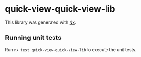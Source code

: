# quick-view-quick-view-lib

This library was generated with [Nx](https://nx.dev).

## Running unit tests

Run `nx test quick-view-quick-view-lib` to execute the unit tests.

